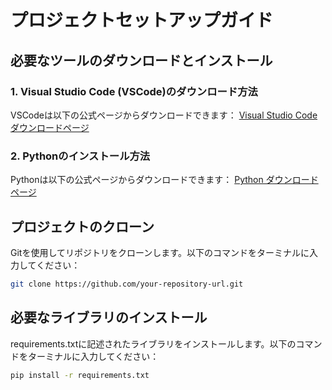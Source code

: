 # プロジェクトセットアップガイド

## 必要なツールのダウンロードとインストール

### 1. Visual Studio Code (VSCode)のダウンロード方法
VSCodeは以下の公式ページからダウンロードできます：
[Visual Studio Code ダウンロードページ](https://code.visualstudio.com/Download)

### 2. Pythonのインストール方法
Pythonは以下の公式ページからダウンロードできます：
[Python ダウンロードページ](https://www.python.org/downloads/)

## プロジェクトのクローン

Gitを使用してリポジトリをクローンします。以下のコマンドをターミナルに入力してください：

```bash
git clone https://github.com/your-repository-url.git
```

## 必要なライブラリのインストール

requirements.txtに記述されたライブラリをインストールします。以下のコマンドをターミナルに入力してください：

```bash
pip install -r requirements.txt
```